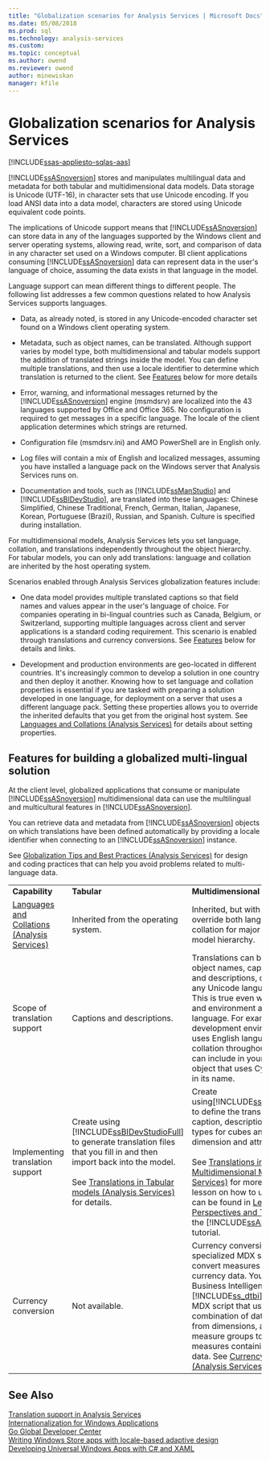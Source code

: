 ```yaml
---
title: "Globalization scenarios for Analysis Services | Microsoft Docs"
ms.date: 05/08/2018
ms.prod: sql
ms.technology: analysis-services
ms.custom:
ms.topic: conceptual
ms.author: owend
ms.reviewer: owend
author: minewiskan
manager: kfile
---
```

# Globalization scenarios for Analysis Services
[!INCLUDE[ssas-appliesto-sqlas-aas](../includes/ssas-appliesto-sqlas-aas.md)]

  [!INCLUDE[ssASnoversion](../includes/ssasnoversion-md.md)] stores and manipulates multilingual data and metadata for both tabular and multidimensional data models. Data storage is Unicode (UTF-16), in character sets that use Unicode encoding. If you load ANSI data into a data model, characters are stored using Unicode equivalent code points.  
  
 The implications of Unicode support means that [!INCLUDE[ssASnoversion](../includes/ssasnoversion-md.md)] can store data in any of the languages supported by the Windows client and server operating systems, allowing read, write, sort, and comparison of data in any character set used on a Windows computer. BI client applications consuming [!INCLUDE[ssASnoversion](../includes/ssasnoversion-md.md)] data can represent data in the user's language of choice, assuming the data exists in that language in the model.  
  
 Language support can mean different things to different people. The following list addresses a few common questions related to how Analysis Services supports languages.  
  
-   Data, as already noted, is stored in any Unicode-encoded character set found on a Windows client operating system.  
  
-   Metadata, such as object names, can be translated. Although support varies by model type, both multidimensional and tabular models support the addition of translated strings inside the model. You can define multiple translations, and then use a locale identifier to determine which translation is returned to the client. See [Features](#bkmk_features) below for more details  
  
-   Error, warning, and informational messages returned by the [!INCLUDE[ssASnoversion](../includes/ssasnoversion-md.md)] engine (msmdsrv) are localized into the 43 languages supported by Office and Office 365. No configuration is required to get messages in a specific language. The locale of the client application determines which strings are returned.  
  
-   Configuration file (msmdsrv.ini) and AMO PowerShell are in English only.  
  
-   Log files will contain a mix of English and localized messages, assuming you have installed a language pack on the Windows server that Analysis Services runs on.  
  
-   Documentation and tools, such as [!INCLUDE[ssManStudio](../includes/ssmanstudio-md.md)] and [!INCLUDE[ssBIDevStudio](../includes/ssbidevstudio-md.md)], are translated into these languages: Chinese Simplified, Chinese Traditional, French, German, Italian, Japanese, Korean, Portuguese (Brazil), Russian, and Spanish. Culture is specified during installation.  
  
 For multidimensional models, Analysis Services lets you set language, collation, and translations independently throughout the object hierarchy.  For tabular models, you can only add translations: language and collation are inherited by the host operating system.  
  
 Scenarios enabled through Analysis Services globalization features include:  
  
-   One data model provides multiple translated captions so that field names and values appear in the user's language of choice. For companies operating in bi-lingual countries such as Canada, Belgium, or Switzerland, supporting multiple languages across client and server applications is a standard coding requirement. This scenario is enabled through translations and currency conversions. See [Features](#bkmk_features) below for details and links.  
  
-   Development and production environments are geo-located in different countries. It's increasingly common to develop a solution in one country and then deploy it another. Knowing how to set language and collation properties is essential if you are tasked with preparing a solution developed in one language, for deployment on a server that uses a different language pack. Setting these properties allows you to override the inherited defaults that you get from the original host system. See [Languages and Collations &#40;Analysis Services&#41;](../analysis-services/languages-and-collations-analysis-services.md) for details about setting properties.  
  
##  <a name="bkmk_features"></a> Features for building a globalized multi-lingual solution  
 At the client level, globalized applications that consume or manipulate [!INCLUDE[ssASnoversion](../includes/ssasnoversion-md.md)] multidimensional data can use the multilingual and multicultural features in [!INCLUDE[ssASnoversion](../includes/ssasnoversion-md.md)].  
  
 You can retrieve data and metadata from [!INCLUDE[ssASnoversion](../includes/ssasnoversion-md.md)] objects on which translations have been defined automatically by providing a locale identifier when connecting to an [!INCLUDE[ssASnoversion](../includes/ssasnoversion-md.md)] instance.  
  
 See [Globalization Tips and Best Practices &#40;Analysis Services&#41;](../analysis-services/globalization-tips-and-best-practices-analysis-services.md) for design and coding practices that can help you avoid problems related to multi-language data.  
  
||||  
|-|-|-|  
|**Capability**|**Tabular**|**Multidimensional**|  
|[Languages and Collations &#40;Analysis Services&#41;](../analysis-services/languages-and-collations-analysis-services.md)|Inherited from the operating system.|Inherited, but with the ability to override both language and collation for major objects in the model hierarchy.|  
|Scope of translation support|Captions and descriptions.|Translations can be created for object names, captions,  identifiers, and descriptions, can also be in any Unicode language and script. This is true even when the tools and environment are in another language. For example, in a development environment that uses English language and a Latin collation throughout the stack, you can include in your model an object that uses Cyrillic characters in its name.|  
|Implementing translation support|Create using [!INCLUDE[ssBIDevStudioFull](../includes/ssbidevstudiofull-md.md)] to generate translation files that you fill in and then import back into the model.<br /><br /> See [Translations in Tabular models &#40;Analysis Services&#41;](../analysis-services/tabular-models/translations-in-tabular-models-analysis-services.md) for details.|Create using[!INCLUDE[ssBIDevStudioFull](../includes/ssbidevstudiofull-md.md)] to define the translations for the caption, description, and account types for cubes and measures, dimension and attributes.<br /><br /> See [Translations in Multidimensional Models &#40;Analysis Services&#41;](../analysis-services/multidimensional-models/translations-in-multidimensional-models-analysis-services.md) for more information. A lesson on how to use this feature can be found in [Lesson 9: Defining Perspectives and Translations](../analysis-services/lesson-9-defining-perspectives-and-translations.md) of the [!INCLUDE[ssASnoversion](../includes/ssasnoversion-md.md)] tutorial.|  
|Currency conversion|Not available.|Currency conversion is through specialized MDX scripts that convert measures containing currency data. You can use the Business Intelligence Wizard in [!INCLUDE[ss_dtbi](../includes/ss-dtbi-md.md)] to generate an MDX script that uses a combination of data and metadata from dimensions, attributes, and measure groups to convert measures containing currency data. See [Currency Conversions &#40;Analysis Services&#41;](../analysis-services/currency-conversions-analysis-services.md).|  
  
## See Also  
 [Translation support in Analysis Services](../analysis-services/translation-support-in-analysis-services.md)   
 [Internationalization for Windows Applications](http://msdn.microsoft.com/library/windows/desktop/dd318661%28v=vs.85%29.aspx)   
 [Go Global Developer Center](http://msdn.microsoft.com/goglobal/bb871628.aspx)   
 [Writing Windows Store apps with locale-based adaptive design](https://blogs.windows.com/buildingapps/2014/03/06/writing-windows-store-apps-with-locale-based-adaptive-design/)   
 [Developing Universal Windows Apps with C# and XAML](http://www.microsoftvirtualacademy.com/training-courses/developing-universal-windows-apps-with-c-and-xaml)  
  
  
